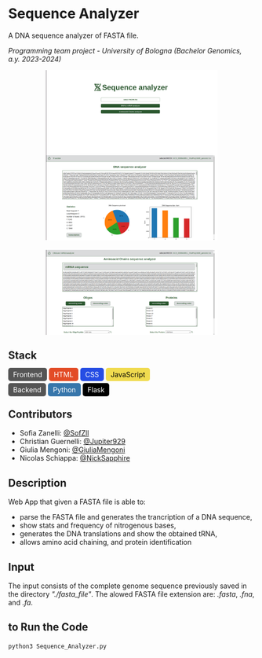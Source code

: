 # Sequence Analyzer

A DNA sequence analyzer of FASTA file.

*Programming team project - University of Bologna (Bachelor Genomics, a.y. 2023-2024)*

<div style="display: flex; justify-content: center; flex-wrap: wrap;">
  <img src="doc/img/HomePage.png" alt="Homepage screenshot" width="350" />
</div>
<div style="display: flex; justify-content: center; gap: 20px; flex-wrap: wrap;">
  <img src="doc/img/TranslationTranscriptionPage.png" alt="Transcription and Translation page screenshot" width="350" /> 
  <img src="doc/img/AminoacidChainsPage.png" alt="Aminoacid Chains page screenshot" width="350" /> 
</div>

## Stack
<!-- Frontend -->
<p>
  <span style="background-color: #555; color: white; padding: 5px 10px; border-radius: 5px;">Frontend</span>
  <span style="background-color: #e34c26; color: white; padding: 5px 10px; border-radius: 5px;">HTML</span>
  <span style="background-color: #264de4; color: white; padding: 5px 10px; border-radius: 5px;">CSS</span>
  <span style="background-color: #f0db4f; color: black; padding: 5px 10px; border-radius: 5px;">JavaScript</span>
</p>

<!-- Backend -->
<p>
  <span style="background-color: #555; color: white; padding: 5px 10px; border-radius: 5px;">Backend</span>
  <span style="background-color: #3776AB; color: white; padding: 5px 10px; border-radius: 5px;">Python</span>
  <span style="background-color: #000000; color: white; padding: 5px 10px; border-radius: 5px;">Flask</span>
</p>

## Contributors

- Sofia Zanelli: [@SofZll](https://github.com/SofZll)
- Christian Guernelli: [@Jupiter929](https://github.com/Jupiter929)
- Giulia Mengoni: [@GiuliaMengoni](https://github.com/GiuliaMengoni)
- Nicolas Schiappa: [@NickSapphire](https://github.com/NickSapphire)

## Description

Web App that given a FASTA file is able to:
- parse the FASTA file and generates the trancription of a DNA sequence,
- show stats and frequency of nitrogenous bases,
- generates the DNA translations and show the obtained tRNA,
- allows amino acid chaining, and protein identification

## Input
The input consists of the complete genome sequence previously saved in the directory *"./fasta_file"*.
The alowed FASTA file extension are: *.fasta*, *.fna*, and *.fa*.




## to Run the Code
```bash
python3 Sequence_Analyzer.py
```
